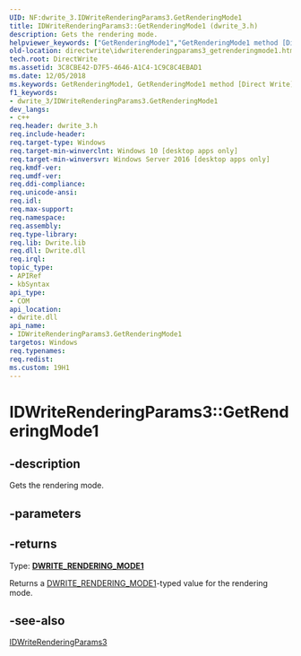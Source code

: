 ```yaml
---
UID: NF:dwrite_3.IDWriteRenderingParams3.GetRenderingMode1
title: IDWriteRenderingParams3::GetRenderingMode1 (dwrite_3.h)
description: Gets the rendering mode.helpviewer_keywords: ["GetRenderingMode1","GetRenderingMode1 method [Direct Write]","GetRenderingMode1 method [Direct Write]","IDWriteRenderingParams3 interface","IDWriteRenderingParams3 interface [Direct Write]","GetRenderingMode1 method","IDWriteRenderingParams3.GetRenderingMode1","IDWriteRenderingParams3::GetRenderingMode1","directwrite.idwriterenderingparams3_getrenderingmode1","dwrite_3/IDWriteRenderingParams3::GetRenderingMode1"]
old-location: directwrite\idwriterenderingparams3_getrenderingmode1.htm
tech.root: DirectWrite
ms.assetid: 3C8CBE42-D7F5-4646-A1C4-1C9C8C4EBAD1
ms.date: 12/05/2018
ms.keywords: GetRenderingMode1, GetRenderingMode1 method [Direct Write], GetRenderingMode1 method [Direct Write],IDWriteRenderingParams3 interface, IDWriteRenderingParams3 interface [Direct Write],GetRenderingMode1 method, IDWriteRenderingParams3.GetRenderingMode1, IDWriteRenderingParams3::GetRenderingMode1, directwrite.idwriterenderingparams3_getrenderingmode1, dwrite_3/IDWriteRenderingParams3::GetRenderingMode1
f1_keywords:
- dwrite_3/IDWriteRenderingParams3.GetRenderingMode1
dev_langs:
- c++
req.header: dwrite_3.h
req.include-header: 
req.target-type: Windows
req.target-min-winverclnt: Windows 10 [desktop apps only]
req.target-min-winversvr: Windows Server 2016 [desktop apps only]
req.kmdf-ver: 
req.umdf-ver: 
req.ddi-compliance: 
req.unicode-ansi: 
req.idl: 
req.max-support: 
req.namespace: 
req.assembly: 
req.type-library: 
req.lib: Dwrite.lib
req.dll: Dwrite.dll
req.irql: 
topic_type:
- APIRef
- kbSyntax
api_type:
- COM
api_location:
- dwrite.dll
api_name:
- IDWriteRenderingParams3.GetRenderingMode1
targetos: Windows
req.typenames: 
req.redist: 
ms.custom: 19H1
---
```


# IDWriteRenderingParams3::GetRenderingMode1


## -description


Gets the rendering mode.


## -parameters






## -returns



Type: <b><a href="/windows/win32/api/dwrite_3/ne-dwrite_3-dwrite_rendering_mode1">DWRITE_RENDERING_MODE1</a></b>

Returns a <a href="/windows/win32/api/dwrite_3/ne-dwrite_3-dwrite_rendering_mode1">DWRITE_RENDERING_MODE1</a>-typed value for the rendering mode.




## -see-also




<a href="/windows/win32/api/dwrite_3/nn-dwrite_3-idwriterenderingparams3">IDWriteRenderingParams3</a>
 

 

